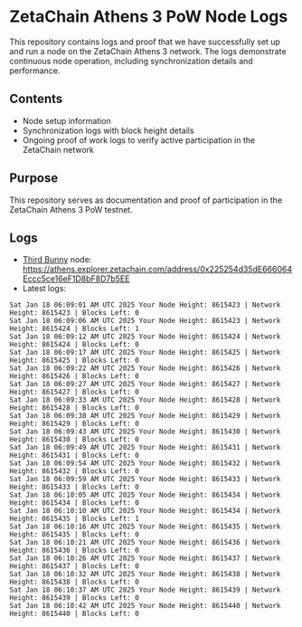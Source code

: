 # ZetaChain Athens 3 PoW Node Logs
This repository contains logs and proof that we have successfully set up and run a node on the ZetaChain Athens 3 network. The logs demonstrate continuous node operation, including synchronization details and performance.

## Contents
- Node setup information
- Synchronization logs with block height details
- Ongoing proof of work logs to verify active participation in the ZetaChain network

## Purpose
This repository serves as documentation and proof of participation in the ZetaChain Athens 3 PoW testnet.

## Logs

- [Third Bunny](https://thirdbunny.xyz/) node: https://athens.explorer.zetachain.com/address/0x225254d35dE666064Eccc5ce16eF1D8bF8D7b5EE
- Latest logs:
```
Sat Jan 18 06:09:01 AM UTC 2025 Your Node Height: 8615423 | Network Height: 8615423 | Blocks Left: 0
Sat Jan 18 06:09:06 AM UTC 2025 Your Node Height: 8615423 | Network Height: 8615424 | Blocks Left: 1
Sat Jan 18 06:09:12 AM UTC 2025 Your Node Height: 8615424 | Network Height: 8615424 | Blocks Left: 0
Sat Jan 18 06:09:17 AM UTC 2025 Your Node Height: 8615425 | Network Height: 8615425 | Blocks Left: 0
Sat Jan 18 06:09:22 AM UTC 2025 Your Node Height: 8615426 | Network Height: 8615426 | Blocks Left: 0
Sat Jan 18 06:09:27 AM UTC 2025 Your Node Height: 8615427 | Network Height: 8615427 | Blocks Left: 0
Sat Jan 18 06:09:33 AM UTC 2025 Your Node Height: 8615428 | Network Height: 8615428 | Blocks Left: 0
Sat Jan 18 06:09:38 AM UTC 2025 Your Node Height: 8615429 | Network Height: 8615429 | Blocks Left: 0
Sat Jan 18 06:09:43 AM UTC 2025 Your Node Height: 8615430 | Network Height: 8615430 | Blocks Left: 0
Sat Jan 18 06:09:49 AM UTC 2025 Your Node Height: 8615431 | Network Height: 8615431 | Blocks Left: 0
Sat Jan 18 06:09:54 AM UTC 2025 Your Node Height: 8615432 | Network Height: 8615432 | Blocks Left: 0
Sat Jan 18 06:09:59 AM UTC 2025 Your Node Height: 8615433 | Network Height: 8615433 | Blocks Left: 0
Sat Jan 18 06:10:05 AM UTC 2025 Your Node Height: 8615434 | Network Height: 8615434 | Blocks Left: 0
Sat Jan 18 06:10:10 AM UTC 2025 Your Node Height: 8615434 | Network Height: 8615435 | Blocks Left: 1
Sat Jan 18 06:10:16 AM UTC 2025 Your Node Height: 8615435 | Network Height: 8615435 | Blocks Left: 0
Sat Jan 18 06:10:21 AM UTC 2025 Your Node Height: 8615436 | Network Height: 8615436 | Blocks Left: 0
Sat Jan 18 06:10:26 AM UTC 2025 Your Node Height: 8615437 | Network Height: 8615437 | Blocks Left: 0
Sat Jan 18 06:10:32 AM UTC 2025 Your Node Height: 8615438 | Network Height: 8615438 | Blocks Left: 0
Sat Jan 18 06:10:37 AM UTC 2025 Your Node Height: 8615439 | Network Height: 8615439 | Blocks Left: 0
Sat Jan 18 06:10:42 AM UTC 2025 Your Node Height: 8615440 | Network Height: 8615440 | Blocks Left: 0
```

